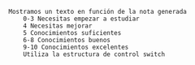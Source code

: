 
    Mostramos un texto en función de la nota generada
        0-3 Necesitas empezar a estudiar
        4 Necesitas mejorar
        5 Conocimientos suficientes
        6-8 Conocimientos buenos
        9-10 Conocimientos excelentes
        Utiliza la estructura de control switch
